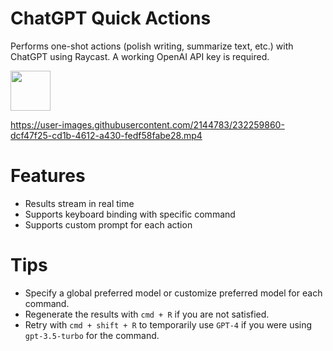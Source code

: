 # ChatGPT Quick Actions

Performs one-shot actions (polish writing, summarize text, etc.) with ChatGPT using Raycast. A working OpenAI API key is required.

<a title="Install chatgpt-quick-actions Raycast Extension" href="https://www.raycast.com/alanzchen/chatgpt-quick-actions"><img src="https://www.raycast.com/alanzchen/chatgpt-quick-actions/install_button@2x.png" height="64" alt="" style="height: 64px;"></a>

https://user-images.githubusercontent.com/2144783/232259860-dcf47f25-cd1b-4612-a430-fedf58fabe28.mp4

# Features

 - Results stream in real time
 - Supports keyboard binding with specific command
 - Supports custom prompt for each action

# Tips
 - Specify a global preferred model or customize preferred model for each command.
 - Regenerate the results with `cmd + R` if you are not satisfied.
 - Retry with `cmd + shift + R` to temporarily use `GPT-4` if you were using `gpt-3.5-turbo` for the command.